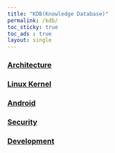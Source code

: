 ```yaml
---
title: "KDB(Knowledge Database)"
permalink: /kdb/
toc_sticky: true
toc_ads : true
layout: single
---
```


### [Architecture](/kdb/arch/)
### [Linux Kernel](/kdb/linux/)
### [Android](/kdb/android/)
### [Security](/kdb/security/)
### [Development](/kdb/dev/)
